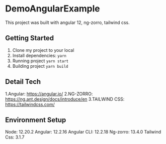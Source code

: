 # DemoAngularExample

This project was built with angular 12, ng-zorro, tailwind css.

## Getting Started

1. Clone my project to your local
2. Install dependencies: `yarn`
3. Running project `yarn start`
4. Building project `yarn build`

## Detail Tech
1.Angular: https://angular.io/
2.NG-ZORRO: https://ng.ant.design/docs/introduce/en
3.TAILWIND CSS: https://tailwindcss.com/

## Environment Setup
Node: 12.20.2
Angular: 12.2.16
Angular CLI: 12.2.18
Ng-zorro: 13.4.0
Tailwind Css: 3.1.7
